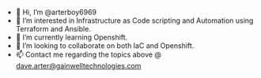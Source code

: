 - 👋 Hi, I’m @arterboy6969
- 👀 I’m interested in Infrastructure as Code scripting and Automation using Terraform and Ansible.
- 🌱 I’m currently learning Openshift.
- 💞️ I’m looking to collaborate on both IaC and Openshift.
- 📫 Contact me regarding the topics above @ dave.arter@gainwelltechnologies.com

<!---
arterboy6969x2 is a ✨ special ✨ repository because its `README.md` (this file) appears on your GitHub profile.
You can click the Preview link to take a look at your changes.
--->
